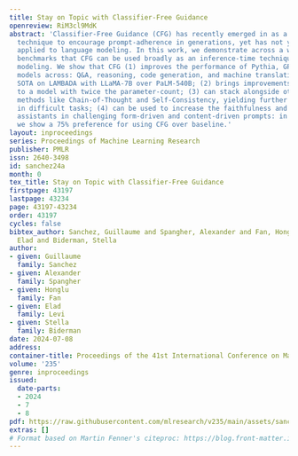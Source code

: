 ```yaml
---
title: Stay on Topic with Classifier-Free Guidance
openreview: RiM3cl9MdK
abstract: 'Classifier-Free Guidance (CFG) has recently emerged in as a lightweight
  technique to encourage prompt-adherence in generations, yet has not yet been successfully
  applied to language modeling. In this work, we demonstrate across a wide array of
  benchmarks that CFG can be used broadly as an inference-time technique in pure language
  modeling. We show that CFG (1) improves the performance of Pythia, GPT-2 and LLaMA-family
  models across: Q&A, reasoning, code generation, and machine translation, achieving
  SOTA on LAMBADA with LLaMA-7B over PaLM-540B; (2) brings improvements equivalent
  to a model with twice the parameter-count; (3) can stack alongside other inference-time
  methods like Chain-of-Thought and Self-Consistency, yielding further improvements
  in difficult tasks; (4) can be used to increase the faithfulness and coherence of
  assistants in challenging form-driven and content-driven prompts: in human evaluations
  we show a 75% preference for using CFG over baseline.'
layout: inproceedings
series: Proceedings of Machine Learning Research
publisher: PMLR
issn: 2640-3498
id: sanchez24a
month: 0
tex_title: Stay on Topic with Classifier-Free Guidance
firstpage: 43197
lastpage: 43234
page: 43197-43234
order: 43197
cycles: false
bibtex_author: Sanchez, Guillaume and Spangher, Alexander and Fan, Honglu and Levi,
  Elad and Biderman, Stella
author:
- given: Guillaume
  family: Sanchez
- given: Alexander
  family: Spangher
- given: Honglu
  family: Fan
- given: Elad
  family: Levi
- given: Stella
  family: Biderman
date: 2024-07-08
address:
container-title: Proceedings of the 41st International Conference on Machine Learning
volume: '235'
genre: inproceedings
issued:
  date-parts:
  - 2024
  - 7
  - 8
pdf: https://raw.githubusercontent.com/mlresearch/v235/main/assets/sanchez24a/sanchez24a.pdf
extras: []
# Format based on Martin Fenner's citeproc: https://blog.front-matter.io/posts/citeproc-yaml-for-bibliographies/
---
```

